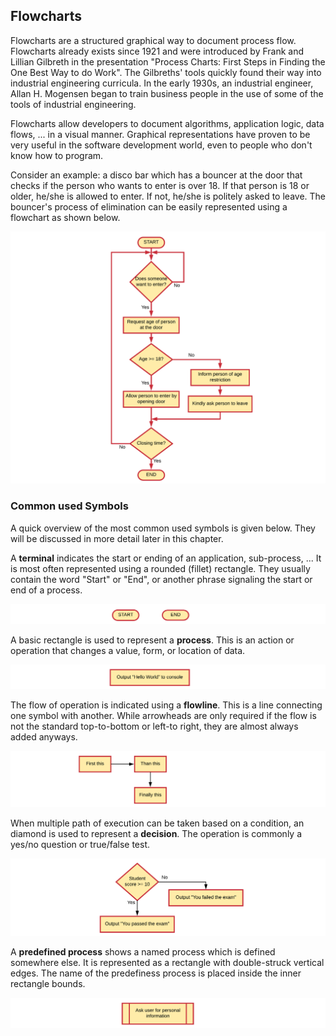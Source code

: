 ## Flowcharts

Flowcharts are a structured graphical way to document process flow. Flowcharts already exists since 1921 and were introduced by Frank and Lillian Gilbreth in the presentation "Process Charts: First Steps in Finding the One Best Way to do Work". The Gilbreths' tools quickly found their way into industrial engineering curricula. In the early 1930s, an industrial engineer, Allan H. Mogensen began to train business people in the use of some of the tools of industrial engineering.

Flowcharts allow developers to document algorithms, application logic, data flows, ... in a visual manner. Graphical representations have proven to be very useful in the software development world, even to people who don't know how to program.

Consider an example: a disco bar which has a bouncer at the door that checks if the person who wants to enter is over 18. If that person is 18 or older, he/she is allowed to enter. If not, he/she is politely asked to leave. The bouncer's process of elimination can be easily represented using a flowchart as shown below.

![Logic of a Disco Bouncer](img/flowchart_bouncer.png)

### Common used Symbols

A quick overview of the most common used symbols is given below. They will be discussed in more detail later in this chapter.

A **terminal** indicates the start or ending of an application, sub-process, ... It is most often represented using a rounded (fillet) rectangle. They usually contain the word "Start" or "End", or another phrase signaling the start or end of a process.

![Flowchart Terminal](img/flowchart_terminal.png)

A basic rectangle is used to represent a **process**. This is an action or operation that changes a value, form, or location of data.

![Flowchart Process](img/flowchart_process.png)

The flow of operation is indicated using a **flowline**. This is a line connecting one symbol with another. While arrowheads are only required if the flow is not the standard top-to-bottom or left-to right, they are almost always added anyways.

![Flowchart Flowlines](img/flowchart_arrows.png)

When multiple path of execution can be taken based on a condition, an diamond is used to represent a **decision**. The operation is commonly a yes/no question or true/false test.

![Flowchart Decision](img/flowchart_decision.png)

A **predefined process** shows a named process which is defined somewhere else. It is represented as a rectangle with double-struck vertical edges. The name of the predefiness process is placed inside the inner rectangle bounds.

![Flowchart Predefined Process](img/flowchart_predefined_process.png)